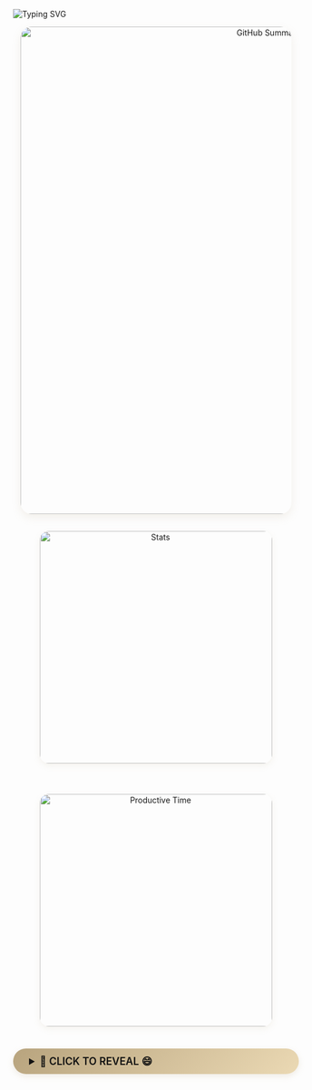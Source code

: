 ![Typing SVG](https://readme-typing-svg.herokuapp.com?color=%23B8A47E&bg=%23121212&center=true&vCenter=true&width=900&lines=Hi+there+👋,+I+am+Zhongwei+Chen.;🎉+Welcome+to+My+Github!;🤖+I'm+interested+in+Multi-modal+and+Cross-view+learning!;💬+Feel+free+to+ask+me+any+questions!)

<!-- 🧠 Summary 卡片 -->
<div align="center" style="margin-bottom: 30px;">
  <img src="https://github-profile-summary-cards.vercel.app/api/cards/profile-details?username=ISChenawei&theme=github_dark&text_color=B8A47E"
       alt="GitHub Summary"
       style="border-radius: 20px;
              box-shadow: 0 6px 16px rgba(184,164,126,0.15);
              width: 860px;
              max-width: 95%;" />
</div>

<!-- 📊 Stats + Productive Time 卡片并排（纯 div 实现）-->
<div align="center" style="display: flex; justify-content: center; gap: 40px; flex-wrap: wrap; margin-bottom: 20px;">
  <img src="https://github-profile-summary-cards.vercel.app/api/cards/stats?username=ISChenawei&theme=github_dark&text_color=B8A47E"
       alt="Stats"
       style="border-radius: 16px;
              box-shadow: 0 4px 12px rgba(184,164,126,0.12);
              width: 410px;" />

  <img src="https://github-profile-summary-cards.vercel.app/api/cards/productive-time?username=ISChenawei&theme=github_dark&text_color=B8A47E"
       alt="Productive Time"
       style="border-radius: 16px;
              box-shadow: 0 4px 12px rgba(184,164,126,0.12);
              width: 410px;" />
</div>



  <!-- 🐱 金色惊喜按钮 -->
  <details>
    <summary style="background: linear-gradient(135deg, #B8A47E, #EBD9B4);
                    color: #121212;
                    padding: 12px 28px;
                    border-radius: 30px;
                    cursor: pointer;
                    font-size: 18px;
                    font-weight: 600;
                    box-shadow: 0 4px 12px rgba(184,164,126,0.2);
                    transition: all 0.3s ease;
                    margin: 25px 0;">
      🚀 CLICK TO REVEAL 😄
    </summary>
    <div style="margin-top: 20px;">
      <div style="background: #F9F9F9; border-radius: 18px; padding: 25px; box-shadow: 0 6px 20px rgba(184,164,126,0.12);">
        <img src="https://github.com/ISChenawei/ISChenawei/blob/master/cat.gif" 
             alt="Coding Cat" 
             style="border-radius: 15px; 
                    box-shadow: 0 6px 12px rgba(184,164,126,0.1);
                    border: 2px solid rgba(184,164,126,0.15);
                    width: 350px;" />
      </div>
    </div>
  </details>
</div>






